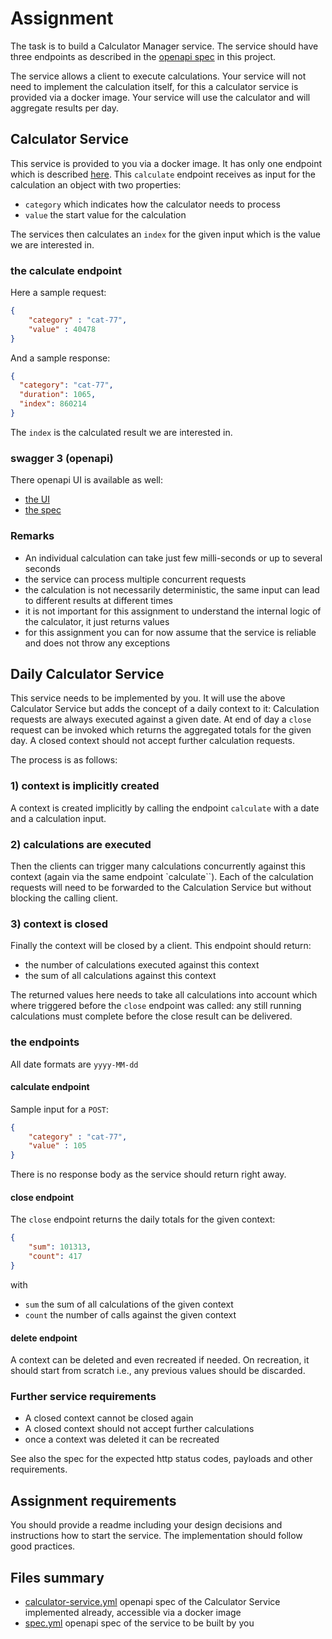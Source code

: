 # Assignment

The task is to build a Calculator Manager service.
The service should have three endpoints as described in the [openapi spec](spec.yml) in this project.

The service allows a client to execute calculations.
Your service will not need to implement the calculation itself, for this a calculator service is provided via a docker image.
Your service will use the calculator and will aggregate results per day.


## Calculator Service
This service is provided to you via a docker image. It has only one endpoint which is described [here](calculator-service.yml).
This `calculate` endpoint receives as input for the calculation an object with two properties:
- `category` which indicates how the calculator needs to process
- `value` the start value for the calculation

The services then calculates an `index` for the given input which is the value we are interested in.

### the calculate endpoint

Here a sample request:
```json
{
    "category" : "cat-77",
    "value" : 40478
}
```

And a sample response:
```json
{
  "category": "cat-77",
  "duration": 1065,
  "index": 860214
}
```
The `index` is the calculated result we are interested in.

### swagger 3 (openapi)
There openapi UI is available as well:

- [the UI](http://localhost:8888/swagger-ui.html)
- [the spec](http://localhost:8888/v3/api-docs)

### Remarks
- An individual calculation can take just few milli-seconds or up to several seconds
- the service can process multiple concurrent requests
- the calculation is not necessarily deterministic, the same input can lead to different results at different times
- it is not important for this assignment to understand the internal logic of the calculator, it just returns values
- for this assignment you can for now assume that the service is reliable and does not throw any exceptions


## Daily Calculator Service
This service needs to be implemented by you. It will use the above Calculator Service but adds the concept of a daily context to it:
Calculation requests are always executed against a given date.
At end of day a `close` request can be invoked which returns the aggregated totals for the given day.
A closed context should not accept further calculation requests.

The process is as follows:

### 1) context is implicitly created

A context is created implicitly by calling the endpoint `calculate` with a date and a calculation input.

### 2) calculations are executed
Then the clients can trigger many calculations concurrently against this context (again via the same endpoint `calculate``).
Each of the calculation requests will need to be forwarded to the Calculation Service but without blocking the calling client.
 
### 3) context is closed
Finally the context will be closed by a client.
This endpoint should return:
- the number of calculations executed against this context
- the sum of all calculations against this context

The returned values here needs to take all calculations into account which where triggered before the `close` endpoint was called:
any still running calculations must complete before the close result can be delivered.

### the endpoints

All date formats are `yyyy-MM-dd`

#### calculate endpoint

Sample input for a `POST`:
```json
{
    "category" : "cat-77",
    "value" : 105
}
```
There is no response body as the service should return right away.


#### close endpoint

The `close` endpoint returns the daily totals for the given context:

```json
{
    "sum": 101313,
    "count": 417
}
```

with
- `sum` the sum of all calculations of the given context
- `count` the number of calls against the given context


#### delete endpoint
A context can be deleted and even recreated if needed.
On recreation, it should start from scratch i.e., any previous values should be discarded.

### Further service requirements

- A closed context cannot be closed again
- A closed context should not accept further calculations
- once a context was deleted it can be recreated

See also the spec for the expected http status codes, payloads and other requirements.

## Assignment requirements
You should provide a readme including your design decisions and instructions how to start the service.
The implementation should follow good practices.


## Files summary

- [calculator-service.yml](calculator-service.yml) openapi spec of the Calculator Service implemented already, accessible via a docker image
- [spec.yml](spec.yml) openapi spec of the service to be built by you